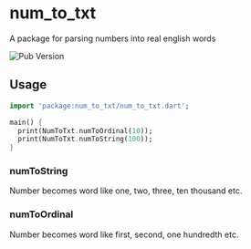 # num_to_txt

A package for parsing numbers into real english words

![Pub Version](https://img.shields.io/pub/v/num_to_txt)

## Usage

```dart
import 'package:num_to_txt/num_to_txt.dart';

main() {
  print(NumToTxt.numToOrdinal(10));
  print(NumToTxt.numToString(100));
}

```

### numToString

Number becomes word like one, two, three, ten thousand etc.

### numToOrdinal

Number becomes word like first, second, one hundredth etc.
